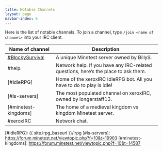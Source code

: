 ```yaml
---
title: Notable Channels
layout: page
navbar-index: 6
---
```


Here is the list of notable channels.
To join a channel, type `/join <name of channel>` into your IRC client.




| Name of channel       | Description                                          |
| --------------------- | ---------------------------------------------------- |
| [#BlockySurvival]     | A unique Minetest server owned by BillyS.            |
| #help                 | Network help. If you have any IRC-related questions, here’s the place to ask them. |
| [#IdleRPG]            | Home of the xeroxIRC IdleRPG bot. All you have to do to play is idle! |
| [#ls-servers]         | The most populated channel on xeroxIRC, owned by longerstaff13. |
| [#minetest-kingdoms]  | The home of a medieval kingdom vs kingdom Minetest server. |
| #xeroxIRC             | Network chat.                                        |

[#BlockySurvival]:      https://mt.packets4hire.com
[#IdleRPG]:             {{ site.irpg_baseurl }}/irpg
[#ls-servers]:          https://forum.minetest.net/viewtopic.php?f=10&t=19903
[#minetest-kingdoms]:   https://forum.minetest.net/viewtopic.php?f=10&t=14587
